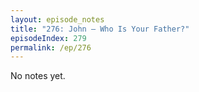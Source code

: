 ```yaml
---
layout: episode_notes
title: "276: John — Who Is Your Father?"
episodeIndex: 279
permalink: /ep/276
---
```

No notes yet.
